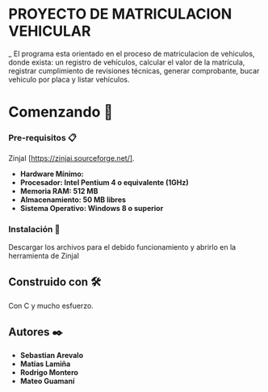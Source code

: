 # PROYECTO DE MATRICULACION VEHICULAR 
_ El programa esta orientado en el proceso de matriculacion de vehiculos, donde exista: un registro de vehículos, calcular el valor de la matrícula, registrar cumplimiento de revisiones técnicas, generar comprobante, bucar vehiculo por placa y listar vehículos.
# Comenzando 🚀




### Pre-requisitos 📋
ZinjaI [https://zinjai.sourceforge.net/].

* **Hardware Mínimo:**
* **Procesador: Intel Pentium 4 o equivalente (1GHz)**
* **Memoria RAM: 512 MB**
* **Almacenamiento: 50 MB libres**
* **Sistema Operativo: Windows 8 o superior**



### Instalación 🔧

Descargar los archivos para el debido funcionamiento y abrirlo en la herramienta de ZinjaI



## Construido con 🛠️

Con C y mucho esfuerzo. 



## Autores ✒️
* **Sebastian Arevalo** 
* **Matías Lamiña** 
* **Rodrigo Montero**
* **Mateo Guamaní** 

